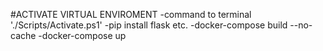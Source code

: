 #ACTIVATE VIRTUAL ENVIROMENT
-command to terminal './Scripts/Activate.ps1'
-pip install flask etc.
-docker-compose build --no-cache
-docker-compose up
